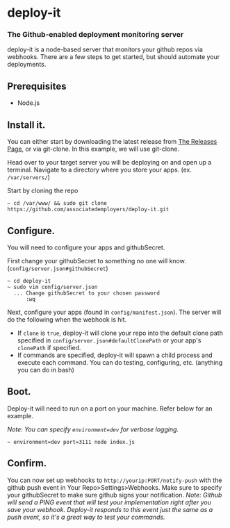 # deploy-it
### The Github-enabled deployment monitoring server

deploy-it is a node-based server that monitors your github repos via webhooks. There are a few steps to get started, but should automate your deployments.

## Prerequisites
- Node.js

## Install it.
You can either start by downloading the latest release from [The Releases Page](https://github.com/associatedemployers/deploy-it/releases), or via git-clone. In this example, we will use git-clone.

Head over to your target server you will be deploying on and open up a terminal. Navigate to a directory where you store your apps. (ex. `/var/servers/`)

Start by cloning the repo
```shell
~ cd /var/www/ && sudo git clone https://github.com/associatedemployers/deploy-it.git
```

## Configure.
You will need to configure your apps and githubSecret.

First change your githubSecret to something no one will know. (`config/server.json#githubSecret`)
```shell
~ cd deploy-it
~ sudo vim config/server.json
  ... Change githubSecret to your chosen password
      :wq
```

Next, configure your apps (found in `config/manifest.json`). The server will do the following when the webhook is hit.
- If `clone` is `true`, deploy-it will clone your repo into the default clone path specified in `config/server.json#defaultClonePath` or your app's `clonePath` if specified.
- If commands are specified, deploy-it will spawn a child process and execute each command. You can do testing, configuring, etc. (anything you can do in bash)

## Boot.
Deploy-it will need to run on a port on your machine. Refer below for an example.

*Note: You can specify `environment=dev` for verbose logging.*

```shell
~ environment=dev port=3111 node index.js
```

## Confirm.
You can now set up webhooks to `http://yourip:PORT/notify-push` with the github push event in Your Repo>Settings>Webhooks. Make sure to specify your githubSecret to make sure github signs your notification.
*Note: Github will send a PING event that will test your implementation right after you save your webhook. Deploy-it responds to this event just the same as a push event, so it's a great way to test your commands.*
